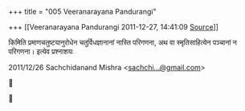 +++
title = "005 Veeranarayana Pandurangi"

+++
[[Veeranarayana Pandurangi	2011-12-27, 14:41:09 [Source](https://groups.google.com/g/bvparishat/c/6TbDNZHO6nM)]]



किमिति प्रमाणचतुष्टयानुरोधेन चतुर्विधज्ञानानां नास्ति परिगणना, अथ वा स्मृतिसाहित्येन पञ्चानां न परिगणना। इत्येव प्रश्नाशयः

  

2011/12/26 Sachchidanand Mishra \<[sachchi...@gmail.com]()\>





